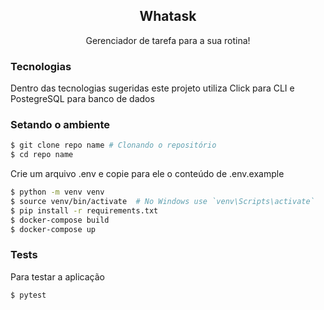 <div align="center">
  <h2 align="center">Whatask</h2>

  <p align="center">
    Gerenciador de tarefa para a sua rotina!
  </p>
</div>

### Tecnologias

Dentro das tecnologias sugeridas este projeto utiliza Click para CLI e PostegreSQL para banco de dados

### Setando o ambiente

```bash
$ git clone repo name # Clonando o repositório
$ cd repo name
```

Crie um arquivo .env e copie para ele o conteúdo de .env.example

```bash
$ python -m venv venv
$ source venv/bin/activate  # No Windows use `venv\Scripts\activate`
$ pip install -r requirements.txt
$ docker-compose build
$ docker-compose up
```

### Tests

Para testar a aplicação

```bash
$ pytest
```